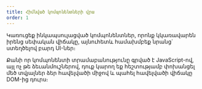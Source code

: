 ```yaml
---
title: Հիմնված կոմպոնենտների վրա
order: 1
---
```


Կառուցեք ինկապսուլացված կոմպոնենտներ, որոնք կկառավարեն իրենց սեփական վիճակը, այնուհետև համախմբեք նրանց\` ստեղծելով բարդ UI-ներ։

Քանի որ կոմպոնենտի տրամաբանությունը գրված է JavaScript-ով, այլ ոչ թե ձեւանմուշներով, դուք կարող եք հեշտությամբ փոխանցել մեծ տվյալներ ձեր հավելվածի միջով և պահել հավելվածի վիճակը DOM-ից դուրս։
